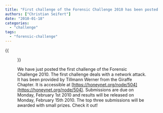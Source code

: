 ```yaml
---
title: "First challenge of the Forensic Challenge 2010 has been posted."
authors: ["Christian Seifert"]
date: "2010-01-18"
categories: 
  - "challenge"
tags:
  - "forensic-challenge"
---
```

{{<figure src="images/banner.png" alt="Banner" width="50%">}}

We have just posted the first challenge of the Forensic Challenge 2010. The first challenge deals with a network attack. It has been provided by Tillmann Werner from the Giraffe Chapter. It is accessible at [https://honeynet.org/node/504](https://honeynet.org/node/504). Submissions are due on Monday, February 1st 2010 and results will be released on Monday, February 15th 2010. The top three submissions will be awarded with small prizes. Check it out!
